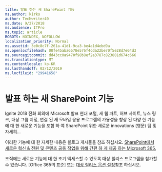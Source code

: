 ```yaml
---
title: 발표 하는 새 SharePoint 기능
ms.author: kirks
author: Techwriter40
ms.date: 9/27/2018
ms.audience: ITPro
ms.topic: article
ROBOTS: NOINDEX, NOFOLLOW
localization_priority: Normal
ms.assetid: 3e0c8c7f-261a-41d1-9ca3-be4a1d4ebd9a
ms.openlocfilehash: 00fe45aba6578e576f4cda22be70f5e28d7e64d3
ms.sourcegitcommit: dd43cc0a9470f98b8ef2a3787c823801d674c666
ms.translationtype: MT
ms.contentlocale: ko-KR
ms.lasthandoff: 02/12/2019
ms.locfileid: "29941658"
---
```

# <a name="sharepoint-new-features-announced"></a>발표 하는 새 SharePoint 기능

Ignite 2018 전화 회의에 Microsoft 발표 현대 포털, 새 웹 파트, 허브 사이트, 뉴스 링크, 대상 그룹 지정, 연결 된 새 모바일 응용 프로그램의 가용성을 향상 된 다양 한 기능에 대 한 새로운 기능을 포함 하 여 SharePoint 위한 새로운 innovations (영문) 팀 및 자세히...
  
이러한 기능에 대 한 자세한 내용은 블로그 게시물을 참조 하십시오. [SharePoint에서 새로운 혁신 &amp; 전원 및 콘텐츠 공동 작업을 위해 간편 하 게 제공 하는 Microsoft 365.](https://go.microsoft.com/fwlink/?linkid=2026502)
  
조직에는 새로운 기능에 대 한 초기 액세스할 수 있도록 대상 릴리스 프로그램을 참가할 수 있습니다. [Office 365의 표준] 또는 [대상 릴리스 옵션 설정](https://docs.microsoft.com/office365/admin/manage/release-options-in-office-365)참조 하십시오.
